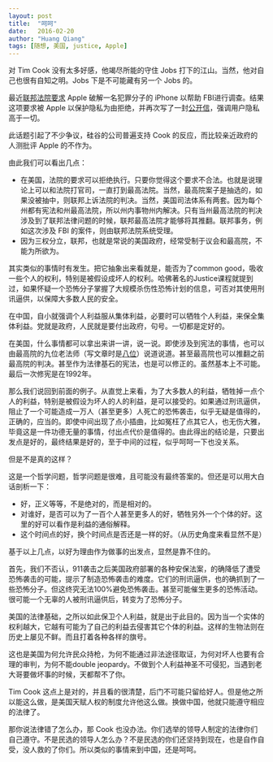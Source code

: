 ```yaml
---
layout: post
title:  "呵呵"
date:   2016-02-20
author: "Huang Qiang"
tags: [随想, 美国, justice, Apple]
---
```


对 Tim Cook 没有太多好感，他竭尽所能的守住 Jobs 打下的江山。当然，他对自己也很有自知之明。Jobs 下是不可能藏有另一个 Jobs 的。

最近[联邦法院要求][1] Apple 破解一名犯罪分子的 iPhone 以帮助 FBI进行调查。结果这项要求被 Apple 以保护隐私为由拒绝，并再次写了一封[公开信][2]，强调用户隐私高于一切。

此话题引起了不少争议，硅谷的公司普遍支持 Cook 的反应，而比较亲近政府的人测批评 Apple 的不作为。

由此我们可以看出几点：

* 在美国，法院的要求可以拒绝执行。只要你觉得这个要求不合法。也就是说理论上可以和法院打官司，一直打到最高法院。当然，最高院案子是抽选的，如果没被抽中，则联邦上诉法院的判决。当然，美国司法体系有两套。因为每个州都有宪法和州最高法院，所以州内事物州内解决。只有当州最高法院的判决涉及到了联邦法律问题的时候，联邦最高法院才能够将其推翻。联邦事务，例如这次涉及 FBI 的案件，则由联邦法院系统受理。
* 因为三权分立，联邦，也就是常说的美国政府，经常受制于议会和最高院，不能为所欲为。

其实类似的事情时有发生。把它抽象出来看就是，能否为了common good，吸收一些个人的权利，特别是被假设成坏人的权利。哈佛著名的Justice课程就提到过，如果怀疑一个恐怖分子掌握了大规模杀伤性恐怖计划的信息，可否对其使用刑讯逼供，以保障大多数人民的安全。

在中国，自小就强调个人利益服从集体利益，必要时可以牺牲个人利益，来保全集体利益。党就是政府，人民就是要付出政府，句号。一切都是定好的。

在美国，什么事情都可以拿出来讲一讲，说一说。即使涉及到宪法的事情，也可以由最高院的九位老法师（写文章时是[八位][3]）说道说道。甚至最高院也可以推翻之前最高院的判决。甚至作为法律基石的宪法，也是可以修正的。虽然基本上不可能。最后一次修宪是在1992年。

那么我们说回到前面的例子。从直觉上来看，为了大多数人的利益，牺牲掉一点个人的利益，特别是被假设为坏人的人的利益，是可以接受的。如果通过刑讯逼供，阻止了一个可能造成一万人（甚至更多）人死亡的恐怖袭击，似乎无疑是值得的，正确的，应当的。即使中间出现了点小插曲，比如冤枉了点其它人，也无伤大雅，毕竟这是一件功德无量的事情，付出点代价是值得的。由此得出的结论是，只要出发点是好的，最终结果是好的，至于中间的过程，似乎呵呵一下也没关系。

但是不是真的这样？

这是一个哲学问题，哲学问题是很难，且可能没有最终答案的。但还是可以用大白话剖析一下：

* 好，正义等等，不是绝对的，而是相对的。
* 对谁好，是否可以为了一百个人甚至更多人的好，牺牲另外一个个体的好。这里的好可以看作是利益的通俗解释。
* 这个时间点的好，换个时间点是否还是一样的好。（从历史角度来看显然不是）

基于以上几点，以好为理由作为做事的出发点，显然是靠不住的。

首先，我们不否认，911袭击之后美国政府部署的各种安保法案，的确降低了遭受恐怖袭击的可能，提示了制造恐怖袭击的难度。它们的刑讯逼供，也的确抓到了一些恐怖分子。但这终究无法100%避免恐怖袭击。甚至可能催生更多的恐怖活动。很可能一个无辜的人被刑讯逼供后，转变为了恐怖分子。

美国的法律基础，之所以如此保卫个人利益，就是出于此目的。因为当一个实体的权利越大，它越有可能为了自己的利益去侵害其它个体的利益。这样的生物法则在历史上屡见不鲜。而且打着各种各样的旗号。

这也是美国为何允许民众持枪，为何不能通过非法途径取证，为何对坏人也要有合理的审判，为何不能double jeopardy。不做到个人利益神圣不可侵犯，当遇到老大哥要做坏事的时候，天都帮不了你。

Tim Cook 这点上是对的，并且看的很清楚，后门不可能只留给好人。但是他之所以能这么做，是美国天赋人权的制度允许他这么做。换做中国，他就只能遵守相应的法律了。

那你说法律错了怎么办，那 Cook 也没办法。你们选举的领导人制定的法律你们自己遵守。不是民选的领导人怎么办？不是民选的你们还坚持到现在，也是自作自受，没人救的了你们。所以类似的事情来到中国，还是呵呵。

[1]:http://www.nytimes.com/2016/02/18/technology/apple-timothy-cook-fbi-san-bernardino.html
[2]:http://www.apple.com/customer-letter/
[3]:http://www.nytimes.com/2016/02/14/us/antonin-scalia-death.html